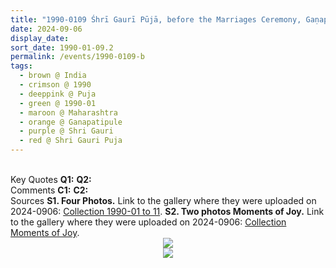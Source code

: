 ```yaml
---
title: "1990-0109 Śhrī Gaurī Pūjā, before the Marriages Ceremony, Gaṇapatīpuḷe, Maharashtra, India"
date: 2024-09-06
display_date: 
sort_date: 1990-01-09.2
permalink: /events/1990-0109-b
tags:
  - brown @ India
  - crimson @ 1990
  - deeppink @ Puja
  - green @ 1990-01
  - maroon @ Maharashtra
  - orange @ Ganapatipule
  - purple @ Shri Gauri
  - red @ Shri Gauri Puja  
---
```


<br>

<wave-list>
  <list-title color="DarkSeaGreen" width="55">Key Quotes</list-title>
  <list-item color="BlanchedAlmond" width="280"><b>Q1:</b> <i></i></list-item>
  <list-item color="Lavender" width="280"><b>Q2:</b> <i></i></list-item>
</wave-list>

<br>

<wave-list>
  <list-title color="DarkSeaGreen" width="55">Comments</list-title>
  <list-item color="BlanchedAlmond" width="280"><b>C1:</b> <i></i></list-item>
  <list-item color="Lavender" width="280"><b>C2:</b> <i></i></list-item>
</wave-list>

<br>

<wave-list>
  <list-title color="DarkSeaGreen" width="40">Sources</list-title>
  <list-item color="BlanchedAlmond"  width="280"><b>S1. Four Photos.</b> Link to the gallery where they were uploaded on 2024-0906: <a href="https://eternalmoments.smugmug.com/Collections/Yogi-Mahajan-Collection/1990-01-to-11">Collection 1990-01 to 11</a>.</list-item>
  <list-item color="Lavender" width="280"><b>S2. Two photos Moments of Joy.</b> Link to the gallery where they were uploaded on 2024-0906: <a href="https://eternalmoments.smugmug.com/Collections/Yogi-Mahajan-Collection/Moments-of-Joy">Collection Moments of Joy</a>.</list-item> 
</wave-list>

<div style="text-align: center"><img src="https://pub-bcc3cbe9b1e94ba1ac28915f7a3900fa.r2.dev/1990-0109_Shri_Gauri_Puja_before_the_Marriages_Ceremony_Ganapatipule_Maharashtra_India_02_(Yogi_Mahajan_Collection).jpg" /></div>

<div style="text-align: center"><img src="https://pub-bcc3cbe9b1e94ba1ac28915f7a3900fa.r2.dev/1990-0109_Shri_Gauri_Puja_before_the_Marriages_Ceremony_Ganapatipule_Maharashtra_India_04a_(Yogi_Mahajan_Collection).jpg" /></div>